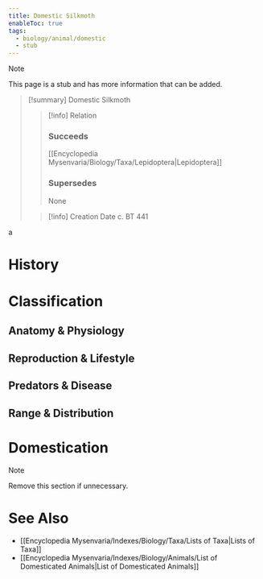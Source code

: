 ```yaml
---
title: Domestic Silkmoth
enableToc: true
tags:
  - biology/animal/domestic
  - stub
---
```


> [!note]
> This page is a stub and has more information that can be added.

> [!summary] Domestic Silkmoth
> > [!info] Relation
> > ### Succeeds
> > [[Encyclopedia Mysenvaria/Biology/Taxa/Lepidoptera|Lepidoptera]]
> > ### Supersedes
> > None
>
> > [!info] Creation Date
> > c. BT 441

a
# History

# Classification
## Anatomy & Physiology

## Reproduction & Lifestyle

## Predators & Disease

## Range & Distribution

# Domestication

> [!note]
> Remove this section if unnecessary.
# See Also
- [[Encyclopedia Mysenvaria/Indexes/Biology/Taxa/Lists of Taxa|Lists of Taxa]]
- [[Encyclopedia Mysenvaria/Indexes/Biology/Animals/List of Domesticated Animals|List of Domesticated Animals]]